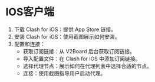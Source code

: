 # IOS客户端

1. 下载 Clash for iOS：提供 App Store 链接。
2. 安装 Clash for iOS：使用截图展示如何安装。
3. 配置和连接：
   * 获取订阅链接：从 V2Board 后台获取订阅链接。
   * 导入配置文件：在 Clash for iOS 中添加订阅链接。
   * 选择代理节点：展示如何在代理列表中选择合适的节点。
   * 连接：使用截图指导用户启动代理。
